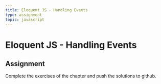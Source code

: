 ```yaml
---
title: Eloquent JS - Handling Events
type: assignment
topic: javascript
---
```


# Eloquent JS - Handling Events

## Assignment

Complete the exercises of the chapter and push the solutions to github.

